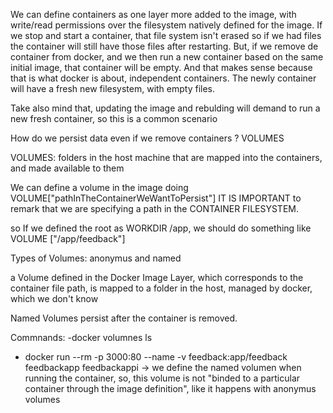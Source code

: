 We can define containers as one layer more added to the image, with write/read permissions over the filesystem natively defined for the image.
If we stop and start a container, that file system isn't erased so if we had files the container will still have those files after restarting.
But, if we remove de container from docker, and we then run a new container based on the same initial image, that container will be empty.
And that makes sense because that is what docker is about, independent containers. The newly container will have a fresh new filesystem, with empty files.

Take also mind that, updating the image and rebulding will demand to run a new fresh container, so this is a common scenario

How do we persist data even if we remove containers ? VOLUMES

VOLUMES: folders in the host machine that are mapped into the containers, and made available to them

We can define a volume in the image doing VOLUME["pathInTheContainerWeWantToPersist"] 
IT IS IMPORTANT to remark that we are specifying a path in the CONTAINER FILESYSTEM.

so If we defined the root as WORKDIR /app, we should do something like VOLUME ["/app/feedback"]

Types of Volumes: anonymus and named

a Volume defined in the Docker Image Layer, which corresponds to the container file path, is mapped to a folder in the host, managed by docker, which we don't know

Named Volumes persist after the container is removed.

Commnands:
-docker volumnes ls
- docker run --rm -p 3000:80 --name -v feedback:app/feedback feedbackapp feedbackappi -> we define the named volumen when running the container, so, this volume is not "binded to a particular container through the image definition", like it happens with anonymus volumes
